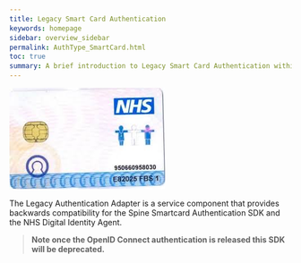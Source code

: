 ```yaml
---
title: Legacy Smart Card Authentication
keywords: homepage
sidebar: overview_sidebar
permalink: AuthType_SmartCard.html
toc: true
summary: A brief introduction to Legacy Smart Card Authentication within NHS Digital's Care Access Service.
---
```


![SmartCard](images/SmartCard.jpg)

The Legacy Authentication Adapter is a service component that provides backwards compatibility for the Spine Smartcard Authentication SDK and the NHS Digital Identity Agent. 

> **Note once the OpenID Connect authentication is released this SDK will be deprecated.**


